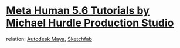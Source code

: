 # [Meta Human 5.6 Tutorials by Michael Hurdle Production Studio](https://www.youtube.com/playlist?list=PLNORHp4xFL8pmQfG4qVBG2xg6vZXUT2Hh)
relation: [Autodesk Maya](https://github.com/PhotonIO/Autodesk-Maya), [Sketchfab](https://github.com/PhotonIO/Sketchfab)

